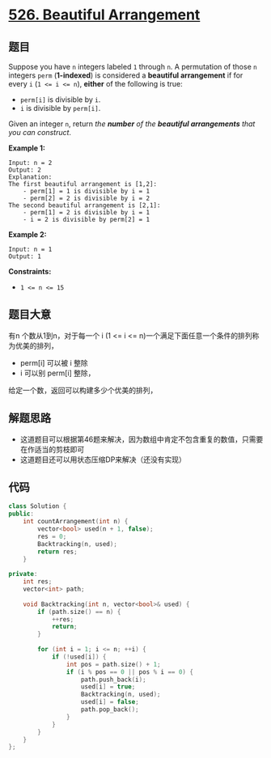# [526. Beautiful Arrangement](https://leetcode.com/problems/beautiful-arrangement/)

## 题目

Suppose you have `n` integers labeled `1` through `n`. A permutation of those `n` integers `perm` (**1-indexed**) is considered a **beautiful arrangement** if for every `i` (`1 <= i <= n`), **either** of the following is true:

- `perm[i]` is divisible by `i`.
- `i` is divisible by `perm[i]`.

Given an integer `n`, return *the **number** of the **beautiful arrangements** that you can construct*.

 

**Example 1:**

```
Input: n = 2
Output: 2
Explanation: 
The first beautiful arrangement is [1,2]:
    - perm[1] = 1 is divisible by i = 1
    - perm[2] = 2 is divisible by i = 2
The second beautiful arrangement is [2,1]:
    - perm[1] = 2 is divisible by i = 1
    - i = 2 is divisible by perm[2] = 1
```

**Example 2:**

```
Input: n = 1
Output: 1
```

 

**Constraints:**

- `1 <= n <= 15`

## 题目大意

有n 个数从1到n，对于每一个 i (1 <= i <= n)一个满足下面任意一个条件的排列称为优美的排列，

* perm[i] 可以被 i 整除
* i 可以别 perm[i] 整除，

给定一个数，返回可以构建多少个优美的排列，

## 解题思路

* 这道题目可以根据第46题来解决，因为数组中肯定不包含重复的数值，只需要在作适当的剪枝即可
* 这道题目还可以用状态压缩DP来解决（还没有实现）

## 代码

````c++
class Solution {
public:
    int countArrangement(int n) {
        vector<bool> used(n + 1, false);
        res = 0;
        Backtracking(n, used);
        return res;
    }
    
private:
    int res;
    vector<int> path;
    
    void Backtracking(int n, vector<bool>& used) {
        if (path.size() == n) {
            ++res;
            return;
        }
        
        for (int i = 1; i <= n; ++i) {
            if (!used[i]) {
                int pos = path.size() + 1;
                if (i % pos == 0 || pos % i == 0) {
                    path.push_back(i);
                    used[i] = true;
                    Backtracking(n, used);
                    used[i] = false;
                    path.pop_back();
                }
            }
        }
    }
};
````

